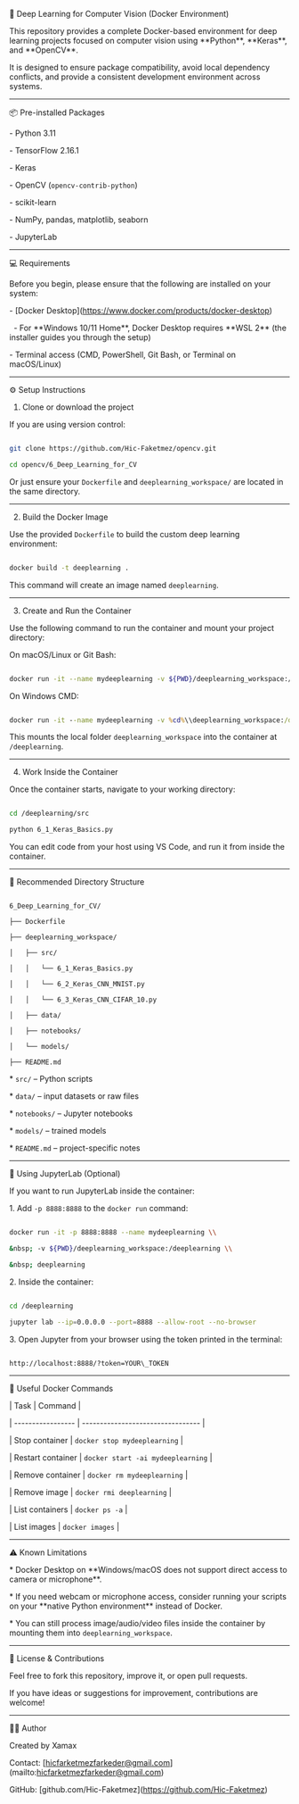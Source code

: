 
🧠 Deep Learning for Computer Vision (Docker Environment)


This repository provides a complete Docker-based environment for deep learning projects focused on computer vision using \*\*Python\*\*, \*\*Keras\*\*, and \*\*OpenCV\*\*.


It is designed to ensure package compatibility, avoid local dependency conflicts, and provide a consistent development environment across systems.

---

📦 Pre-installed Packages

\- Python 3.11

\- TensorFlow 2.16.1

\- Keras

\- OpenCV (`opencv-contrib-python`)

\- scikit-learn

\- NumPy, pandas, matplotlib, seaborn

\- JupyterLab

---

💻 Requirements

Before you begin, please ensure that the following are installed on your system:

\- \[Docker Desktop](https://www.docker.com/products/docker-desktop)

&nbsp; - For \*\*Windows 10/11 Home\*\*, Docker Desktop requires \*\*WSL 2\*\* (the installer guides you through the setup)

\- Terminal access (CMD, PowerShell, Git Bash, or Terminal on macOS/Linux)

---

⚙️ Setup Instructions

1. Clone or download the project

If you are using version control:

```bash

git clone https://github.com/Hic-Faketmez/opencv.git

cd opencv/6_Deep_Learning_for_CV

````

Or just ensure your `Dockerfile` and `deeplearning_workspace/` are located in the same directory.

---

2. Build the Docker Image


Use the provided `Dockerfile` to build the custom deep learning environment:


```bash

docker build -t deeplearning .

```

This command will create an image named `deeplearning`.

---

3. Create and Run the Container

Use the following command to run the container and mount your project directory:

On macOS/Linux or Git Bash:

```bash

docker run -it --name mydeeplearning -v ${PWD}/deeplearning_workspace:/deeplearning deeplearning

```

On Windows CMD:

```cmd

docker run -it --name mydeeplearning -v %cd%\\deeplearning_workspace:/deeplearning deeplearning

```

This mounts the local folder `deeplearning_workspace` into the container at `/deeplearning`.

---

4. Work Inside the Container

Once the container starts, navigate to your working directory:

```bash

cd /deeplearning/src

python 6_1_Keras_Basics.py

```

You can edit code from your host using VS Code, and run it from inside the container.

---

📁 Recommended Directory Structure

```

6_Deep_Learning_for_CV/

├── Dockerfile

├── deeplearning_workspace/

│   ├── src/

│   │   └── 6_1_Keras_Basics.py

│   │   └── 6_2_Keras_CNN_MNIST.py

│   │   └── 6_3_Keras_CNN_CIFAR_10.py

│   ├── data/

│   ├── notebooks/

│   └── models/

├── README.md

```

\* `src/` – Python scripts

\* `data/` – input datasets or raw files

\* `notebooks/` – Jupyter notebooks

\* `models/` – trained models

\* `README.md` – project-specific notes

---

🧪 Using JupyterLab (Optional)

If you want to run JupyterLab inside the container:

1\. Add `-p 8888:8888` to the `docker run` command:

```bash

docker run -it -p 8888:8888 --name mydeeplearning \\

&nbsp; -v ${PWD}/deeplearning_workspace:/deeplearning \\

&nbsp; deeplearning

```

2\. Inside the container:

```bash

cd /deeplearning

jupyter lab --ip=0.0.0.0 --port=8888 --allow-root --no-browser

```

3\. Open Jupyter from your browser using the token printed in the terminal:

```

http://localhost:8888/?token=YOUR\_TOKEN

```

---

🔧 Useful Docker Commands

| Task              | Command                           |

| ----------------- | --------------------------------- |

| Stop container    | `docker stop mydeeplearning`      |

| Restart container | `docker start -ai mydeeplearning` |

| Remove container  | `docker rm mydeeplearning`        |

| Remove image      | `docker rmi deeplearning`         |

| List containers   | `docker ps -a`                    |

| List images       | `docker images`                   |

---

⚠️ Known Limitations

\* Docker Desktop on \*\*Windows/macOS does not support direct access to camera or microphone\*\*.

\* If you need webcam or microphone access, consider running your scripts on your \*\*native Python environment\*\* instead of Docker.

\* You can still process image/audio/video files inside the container by mounting them into `deeplearning_workspace`.

---

📝 License \& Contributions

Feel free to fork this repository, improve it, or open pull requests.

If you have ideas or suggestions for improvement, contributions are welcome!

---

🙋‍♂️ Author

Created by Xamax

Contact: \[hicfarketmezfarkeder@gmail.com](mailto:hicfarketmezfarkeder@gmail.com)

GitHub: \[github.com/Hic-Faketmez](https://github.com/Hic-Faketmez)

```
